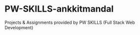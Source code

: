 # PW-SKILLS-ankkitmandal
Projects &amp; Assignments provided by PW SKILLS (Full Stack Web Development)
